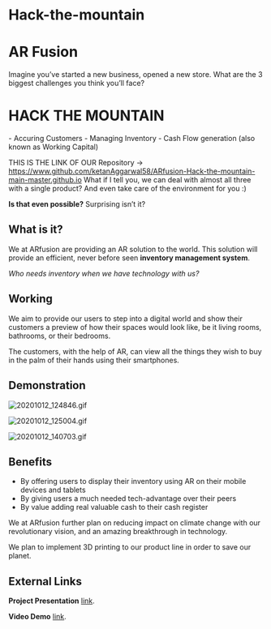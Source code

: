 # Hack-the-mountain

# AR Fusion
Imagine you’ve started a new business, opened a new store. 
What are the 3 biggest challenges you think you’ll face?

<h1>HACK THE MOUNTAIN</h1>
 - Accuring Customers 
 - Managing Inventory 
 - Cash Flow generation (also known as Working Capital)

THIS IS THE LINK OF OUR Repository ->   https://www.github.com/ketanAggarwal58/ARfusion-Hack-the-mountain-main-master.github.io
What if I tell you, we can deal with almost all three with a single product?
And even take care of the environment for you :)

**Is that even possible?**
Surprising isn’t it?

## What is it?

We at ARfusion are providing an AR solution to the world. 
This solution will provide an efficient, never before seen **inventory management system**.

*Who needs inventory when we have technology with us?*

## Working
We aim to provide our users to step into a digital world and show their customers a preview of how their spaces would look like, be it living rooms, bathrooms, or their bedrooms. 

The customers, with the help of AR, can view all the things they wish to buy in the palm of their hands using their smartphones.

## Demonstration
![20201012_124846.gif](https://user-images.githubusercontent.com/53579386/95717275-5241db80-0c8a-11eb-9824-23e3c5483cd6.gif)

![20201012_125004.gif](https://user-images.githubusercontent.com/53579386/95717327-6685d880-0c8a-11eb-832b-b25806f357ed.gif)

![20201012_140703.gif](https://user-images.githubusercontent.com/53579386/95724647-40fdcc80-0c94-11eb-840c-f765bc1d6a20.gif)

## Benefits

-   By offering users to display their inventory using AR on their mobile devices and tablets
-   By giving users a much needed tech-advantage over their peers
-  By value adding real valuable cash to their cash register

We at ARfusion further plan on reducing impact on climate change with our revolutionary vision, and an amazing breakthrough in technology.

We plan to implement 3D printing to our product line in order to save our planet.

## External Links

**Project Presentation** [link](https://docs.google.com/presentation/d/1FkwvDDGhZbfOlCbpnERHrNHRuzR5A5sKspa9lTc1LHc/edit?usp=sharing).

**Video Demo** [link](https://youtu.be/ir2ejqI_45M).
